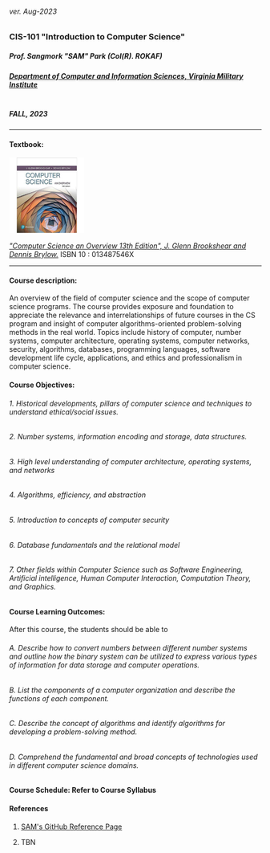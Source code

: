 <h6>ver. Aug-2023</h6>
<h3>CIS-101 "Introduction to Computer Science" </h3>
<h5><i> Prof. Sangmork "SAM" Park (Col(R). ROKAF)</i></h5>
<h5><u><i>Department of Computer and Information Sciences, Virginia Military Institute</i></u></h5>

<h5> <br>FALL, 2023 </h5>

---

<h4>Textbook:</h4> 
<img src = "../Images/CS105TextBook.jpg" alt = "IS 110 TextBook" width="150"/>

<em><u>["Computer Science an Overview 13th Edition", J. Glenn Brookshear and Dennis Brylow.](https://www.pearson.com/en-us/subject-catalog/p/computer-science-an-overview/P200000003351/9780134875460)</u></em>
ISBN 10 : 013487546X

---

<h4>Course description:</h4>
An overview of the field of computer science and the scope of computer science programs. The course provides exposure and foundation to appreciate the relevance and interrelationships of future courses in the CS program and insight of computer algorithms-oriented problem-solving methods in the real world. Topics include history of computer, number systems, computer architecture, operating systems, computer networks, security, algorithms, databases, programming languages, software development life cycle, applications, and ethics and professionalism in computer science.

<h4>Course Objectives:</h4>
<h6> 1. Historical developments, pillars of computer science and techniques to understand ethical/social issues.</h6> 
<h6> 2. Number systems, information encoding and storage, data structures.</h6> 
<h6> 3. High level understanding of computer architecture, operating systems, and networks</h6> 
<h6> 4. Algorithms, efficiency, and abstraction</h6> 
<h6> 5. Introduction to concepts of computer security</h6> 
<h6> 6. Database fundamentals and the relational model</h6> 
<h6> 7. Other fields within Computer Science such as Software Engineering, Artificial intelligence, Human Computer Interaction, Computation Theory, and Graphics.</h6>

<h4>Course Learning Outcomes:</h4>
After this course, the students should be able to
<h6> A. Describe how to convert numbers between different number systems and outline how the binary system can be utilized to express various types of information for data storage and computer operations.</h6> 
<h6> B. List the components of a computer organization and describe the functions of each component.</h6> 
<h6> C. Describe the concept of algorithms and identify algorithms for developing a problem-solving method.</h6> 
<h6> D. Comprehend the fundamental and broad concepts of technologies used in different computer science domains.</h6>

## <h4>Course Schedule: Refer to Course Syllabus</h4>

<h4>References</h4>

1. [SAM's GitHub Reference Page](<https://github.com/silverwing-coder/Miscellaneous/blob/master/(Manual)GitHub.md>)

2. TBN
